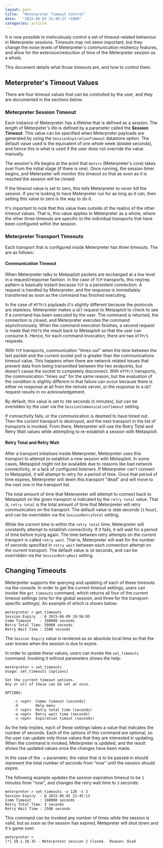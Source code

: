 ```yaml
---
layout: post
title:  "Meterpreter Timeout Control"
date:   "2015-06-02 22:48:27 +1000"
categories: article
---
```


It is now possible to meticulously control a set of timeout-related behaviour in Meterpreter sessions. Timeouts may not seem important, but they change the noise levels of Meterpreter's communication resiliency features, and allow for the extension/reduction of time of the Meterpreter session as a whole.

This document details what those timeouts are, and how to control them.

## Meterpreter's Timeout Values

There are four timeout values that can be controlled by the user, and they are documented in the sections below.

### Meterpreter Session Timeout

Each instance of Meterpreter has a lifetime that is defined as a _session_. The length of Meterpeter's life is defined by a parameter called the **Session Timeout**. This value can be specified when Meterpreter payloads are generated by using the `SessionExpirationTimeout` datastore option. The default value used is the equivalent of one whole week (`604800` seconds), and hence this is what is used if the user does not override the value manually.

The session's life begins at the point that `metsrv` (Meterpreter's core) takes over from the initial stage (if there is one). Once running, the session timer begins, and Meterpeter will monitor this timeout so that as soon as it is reached the session will be closed.

If the timeout value is set to zero, this tells Meterpreter to _never_ kill the session. If you're looking to have Meterpreter run for as long as it can, then setting this value to zero is the way to do it.

It's important to note that this value lives outside of the realms of the other timeout values. That is, this value applies to Meterpreter as a whole, where the other three timeouts are specific to the individual transports that have been configured within the session.

### Meterpreter Transport Timeouts

Each transport that is configured inside Meterpreter has three timeouts. The are as follows:

#### Communication Timeout

When Meterpreter talks to Metasploit packets are exchanged at a low level in a request/response fashion. In the case of `TCP` transports, this req/rep pattern is basically instant because `TCP` is a persistent connection. A request is handled by Meterpreter, and the response is immediately transferred as soon as the command has finished executing.

In the case of `HTTP/S` payloads it's slightly different because the protocols are stateless. Meterpreter makes a `GET` request to Metasploit to check to see if a command has been executed by the user. The command is returned, the connection is closed, and Meterpreter executes the command asynchronously. When the command execution finishes, a second request is made that `POST`s the result back to Metasploit so that the user can consume it. Hence, for each command invocation, there are two `HTTP/S` requests.

With `TCP` transports, communication "times out" when the time between the last packet and the current socket poll is greater than the communications timeout value. This happens when there are network related issues that prevent data from being transmitted between the two endpoints, but doesn't cause the socket to completely disconnect. With `HTTP/S` transports, the communication "times out" for the same reason, but the evaluation of the condition is slightly different in that failure can occur because there is either no response at all from the remote server, or the response to a `GET` request results in no acknowledgement.

By default, this value is set to `300` seconds (`5` minutes), but can be overidden by the user via the `SessionCommunicationTimeout` setting.

If connectivity fails, or the communication is deemed to have timed out. Then the current transport is destroyed, and the next transport in the list of transports is invoked. From there, Meterpreter will use the Retry Total and Retry Wait values while attempting to re-establish a session with Metasploit.

#### Retry Total and Retry Wait

After a transport initialises inside Meterpreter, Meterpreter uses this transport to attempt to establish a new session with Metasploit. In some cases, Metasploit might not be availalble due to reasons like bad network connectivity, or a lack of configured listeners. If Meterpreter can't connect to Metasploit, it will attempt to retry for a period of time. Once that period of time expires, Meterpreter will deem this transport "dead" and will move to the next one in the transport list.

The total amount of time that Meterpreter will attempt to connect back to Metasploit on the given transport is indicated by the `retry total` value. That is, `retry total` is the total amount of time that Meterpreter will retry communication on the transport. The default value is `3600` seconds (`1` hour), and can be overridden via the `SessionRetryTotal` setting.

While the current time is within the `retry total` time, Meterpreter will constantly attempt to establish connectivity. If it fails, it will wait for a period of time before trying again. The time between retry attempts on the current transport is called `retry wait`. That is, Meterpreter will wait for the number of seconds specified in `retry wait` between each connection attempt on the current transport. The default value is `10` seconds, and can be overridden via the `SessionRetryWait` setting.

## Changing Timeouts

Meterpreter supports the querying and updating of each of these timeouts via the console. In order to get the current timeout settings, users can invoke the `get_timeouts` command, which returns all four of the current timeout settings (one for the global session, and three for the transport-specific settings). An example of which is shown below:

```
meterpreter > get_timeouts 
Session Expiry  : @ 2015-06-09 19:56:05
Comm Timeout    : 100000 seconds
Retry Total Time: 50000 seconds
Retry Wait Time : 2500 seconds
```

The `Session Expiry` value is rendered as an absolute local time so that the user knows when the session is due to expire.

In order to update these values, users can invoke the `set_timeouts` command. Invoking it without parameters shows the help:

```
meterpreter > set_timeouts 
Usage: set_timeouts [options]

Set the current timeout options.
Any or all of these can be set at once.

OPTIONS:

    -c <opt>  Comms timeout (seconds)
    -h        Help menu
    -t <opt>  Retry total time (seconds)
    -w <opt>  Retry wait time (seconds)
    -x <opt>  Expiration timout (seconds)
```
As the help implies, each of these settings takes a value that indicates the number of seconds. Each of the options of this command are optional, so the user can update only those values that they are interested in updating. When the command is invoked, Meterpreter is updated, and the result shows the updated values once the changes have been made.

In the case of the `-x` parameter, the value that is to be passed in should represent the total number of seconds from "now" until the session should expire.

The following example updates the session expiration timeout to be `2` minutes from "now", and changes the retry wait time to `3` seconds:

```
meterpreter > set_timeouts -x 120 -t 3
Session Expiry  : @ 2015-06-02 22:45:13
Comm Timeout    : 100000 seconds
Retry Total Time: 3 seconds
Retry Wait Time : 2500 seconds
```

This command can be invoked any number of times while the session is valid, but as soon as the session has expired, Metepreter will shut down and it's game over:
```
meterpreter > 
[*] 10.1.10.35 - Meterpreter session 2 closed.  Reason: Died
```
